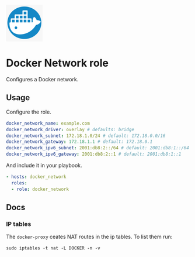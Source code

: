 <img src="/logos/docker_network.png" alt="docker_network logo" width="100" height="100">

# Docker Network role

Configures a Docker network.

## Usage

Configure the role.

```yml
docker_network_name: example.com
docker_network_driver: overlay # defaults: bridge
docker_network_subnet: 172.18.1.0/24 # default: 172.18.0.0/16
docker_network_gateway: 172.18.1.1 # default: 172.18.0.1
docker_network_ipv6_subnet: 2001:db8:2::/64 # default: 2001:db8:1::/64
docker_network_ipv6_gateway: 2001:db8:2::1 # default: 2001:db8:1::1
```

And include it in your playbook.

```yml
- hosts: docker_network
  roles:
  - role: docker_network
```

## Docs

### IP tables

The `docker-proxy` ceates NAT routes in the ip tables. To list them run:

```
sudo iptables -t nat -L DOCKER -n -v
```
